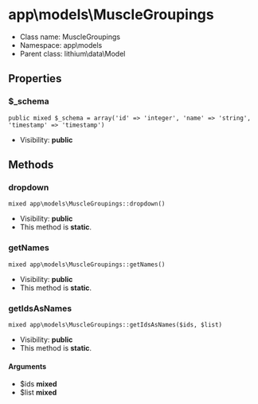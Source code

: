 app\models\MuscleGroupings
===============






* Class name: MuscleGroupings
* Namespace: app\models
* Parent class: lithium\data\Model





Properties
----------


### $_schema

    public mixed $_schema = array('id' => 'integer', 'name' => 'string', 'timestamp' => 'timestamp')





* Visibility: **public**


Methods
-------


### dropdown

    mixed app\models\MuscleGroupings::dropdown()





* Visibility: **public**
* This method is **static**.




### getNames

    mixed app\models\MuscleGroupings::getNames()





* Visibility: **public**
* This method is **static**.




### getIdsAsNames

    mixed app\models\MuscleGroupings::getIdsAsNames($ids, $list)





* Visibility: **public**
* This method is **static**.


#### Arguments
* $ids **mixed**
* $list **mixed**


